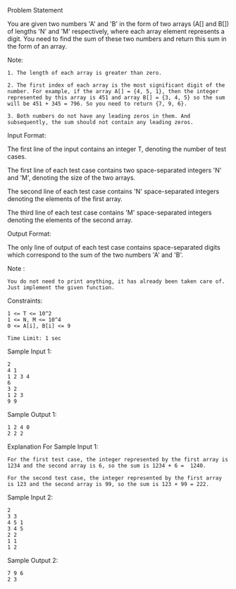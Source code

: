 Problem Statement

You are given two numbers 'A' and 'B' in the form of two arrays (A[] and B[]) of lengths 'N' and 'M' respectively, where each array element represents a digit. You need to find the sum of these two numbers and return this sum in the form of an array.

Note:

    1. The length of each array is greater than zero.

    2. The first index of each array is the most significant digit of the number. For example, if the array A[] = {4, 5, 1}, then the integer represented by this array is 451 and array B[] = {3, 4, 5} so the sum will be 451 + 345 = 796. So you need to return {7, 9, 6}.

    3. Both numbers do not have any leading zeros in them. And subsequently, the sum should not contain any leading zeros.

Input Format:

The first line of the input contains an integer T, denoting the number of test cases.

The first line of each test case contains two space-separated integers 'N' and 'M', denoting the size of the two arrays.

The second line of each test case contains 'N' space-separated integers denoting the elements of the first array.

The third line of each test case contains 'M' space-separated integers denoting the elements of the second array.

Output Format:

The only line of output of each test case contains space-separated digits which correspond to the sum of the two numbers 'A' and 'B'.

Note :

    You do not need to print anything, it has already been taken care of. Just implement the given function.

Constraints:

    1 <= T <= 10^2
    1 <= N, M <= 10^4
    0 <= A[i], B[i] <= 9

    Time Limit: 1 sec

Sample Input 1:

    2
    4 1 
    1 2 3 4
    6
    3 2
    1 2 3
    9 9    

Sample Output 1:

    1 2 4 0
    2 2 2

Explanation For Sample Input 1:

    For the first test case, the integer represented by the first array is 1234 and the second array is 6, so the sum is 1234 + 6 =  1240.

    For the second test case, the integer represented by the first array is 123 and the second array is 99, so the sum is 123 + 99 = 222.

Sample Input 2:

    2
    3 3 
    4 5 1
    3 4 5
    2 2
    1 1
    1 2

Sample Output 2:

    7 9 6
    2 3